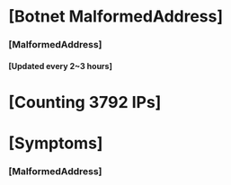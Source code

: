 # [Botnet MalformedAddress]
### [MalformedAddress]
#### [Updated every 2~3 hours]

# [Counting 3792 IPs]

# [Symptoms] 
###   [MalformedAddress]
